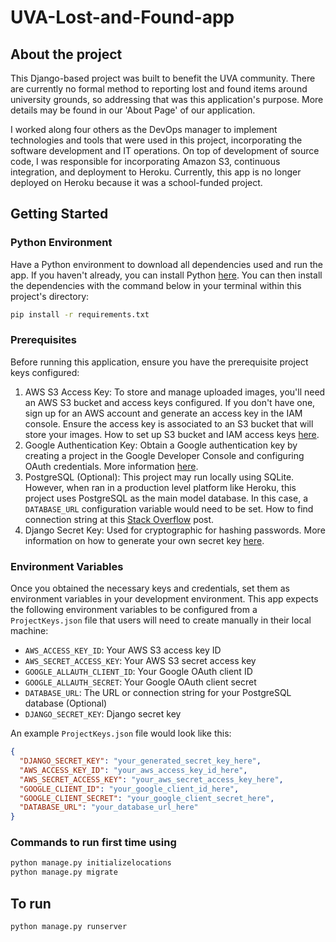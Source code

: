 # UVA-Lost-and-Found-app
## About the project
This Django-based project was built to benefit the UVA community. There are currently no formal method to reporting lost and found items around university grounds, so addressing that was this application's purpose. More details may be found in our 'About Page' of our application.

I worked along four others as the DevOps manager to implement technologies and tools that were used in this project, incorporating the software development and IT operations. On top of development of source code, I was responsible for incorporating Amazon S3, continuous integration, and deployment to Heroku. Currently, this app is no longer deployed on Heroku because it was a school-funded project. 

## Getting Started
### Python Environment
Have a Python environment to download all dependencies used and run the app. If you haven't already, you can install Python [here](https://www.python.org/downloads/). You can then install the dependencies with the command below in your terminal within this project's directory:
```bash
pip install -r requirements.txt
```
### Prerequisites 
Before running this application, ensure you have the prerequisite project keys configured:
1. AWS S3 Access Key: To store and manage uploaded images, you'll need an AWS S3 bucket and access keys configured. If you don't have one, sign up for an AWS account and generate an access key in the IAM console. Ensure the access key is associated to an S3 bucket that will store your images. How to set up S3 bucket and IAM access keys [here](https://services.northwestern.edu/TDClient/30/Portal/KB/ArticleDet?ID=2025).
2. Google Authentication Key: Obtain a Google authentication key by creating a project in the Google Developer Console and configuring OAuth credentials. More information [here](https://medium.com/@infowithkiiru/django-user-registration-with-google-67524cce5ab7).
3. PostgreSQL (Optional): This project may run locally using SQLite. However, when ran in a production level platform like Heroku, this project uses PostgreSQL as the main model database. In this case, a `DATABASE_URL` configuration variable would need to be set. How to find connection string at this [Stack Overflow](https://stackoverflow.com/questions/3582552/what-is-the-format-for-the-postgresql-connection-string-url) post.
4. Django Secret Key: Used for cryptographic for hashing passwords. More information on how to generate your own secret key [here](https://www.educative.io/answers/how-to-generate-a-django-secretkey).

### Environment Variables
Once you obtained the necessary keys and credentials, set them as environment variables in your development environment. This app expects the following environment variables to be configured from a `ProjectKeys.json` file that users will need to create manually in their local machine:
- `AWS_ACCESS_KEY_ID`: Your AWS S3 access key ID
- `AWS_SECRET_ACCESS_KEY`: Your AWS S3 secret access key
- `GOOGLE_ALLAUTH_CLIENT_ID`: Your Google OAuth client ID
- `GOOGLE_ALLAUTH_SECRET`: Your Google OAuth client secret
- `DATABASE_URL`: The URL or connection string for your PostgreSQL database (Optional)
- `DJANGO_SECRET_KEY`: Django secret key

An example `ProjectKeys.json` file would look like this:
```json
{
  "DJANGO_SECRET_KEY": "your_generated_secret_key_here",
  "AWS_ACCESS_KEY_ID": "your_aws_access_key_id_here",
  "AWS_SECRET_ACCESS_KEY": "your_aws_secret_access_key_here",
  "GOOGLE_CLIENT_ID": "your_google_client_id_here",
  "GOOGLE_CLIENT_SECRET": "your_google_client_secret_here",
  "DATABASE_URL": "your_database_url_here"
}
```

### Commands to run first time using
```bash
python manage.py initializelocations
python manage.py migrate
```

## To run
```bash
python manage.py runserver
```
